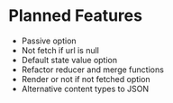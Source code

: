 # Planned Features

- Passive option
- Not fetch if url is null
- Default state value option
- Refactor reducer and merge functions
- Render or not if not fetched option
- Alternative content types to JSON

